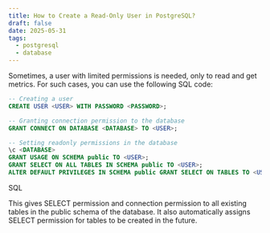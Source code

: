 ```yaml
---
title: How to Create a Read-Only User in PostgreSQL?
draft: false
date: 2025-05-31
tags:
  - postgresql
  - database
---
```


Sometimes, a user with limited permissions is needed, only to read and get metrics. For such cases, you can use the following SQL code:

```sql
-- Creating a user
CREATE USER <USER> WITH PASSWORD <PASSWORD>;

-- Granting connection permission to the database
GRANT CONNECT ON DATABASE <DATABASE> TO <USER>;

-- Setting readonly permissions in the database
\c <DATABASE>
GRANT USAGE ON SCHEMA public TO <USER>;
GRANT SELECT ON ALL TABLES IN SCHEMA public TO <USER>;
ALTER DEFAULT PRIVILEGES IN SCHEMA public GRANT SELECT ON TABLES TO <USER>;
```

SQL

This gives SELECT permission and connection permission to all existing tables in the public schema of the database. It also automatically assigns SELECT permission for tables to be created in the future.
